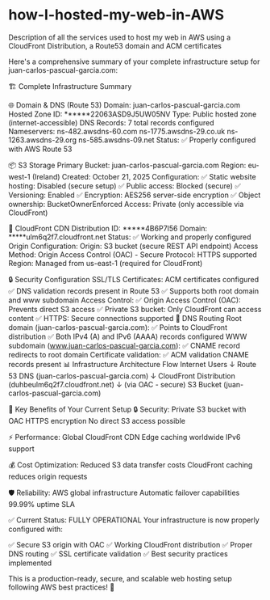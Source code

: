 # how-I-hosted-my-web-in-AWS
Description of all the services used to host my web in AWS using a CloudFront Distribution, a Route53 domain and ACM certificates

Here's a comprehensive summary of your complete infrastructure setup for juan-carlos-pascual-garcia.com:

🏗️ Complete Infrastructure Summary

🌐 Domain & DNS (Route 53)
Domain: juan-carlos-pascual-garcia.com
Hosted Zone ID: ******22063ASD9J5UW05NV
Type: Public hosted zone (internet-accessible)
DNS Records: 7 total records configured
Nameservers:
ns-482.awsdns-60.com
ns-1775.awsdns-29.co.uk
ns-1263.awsdns-29.org
ns-585.awsdns-09.net
Status: ✅ Properly configured with AWS Route 53

📦 S3 Storage
Primary Bucket: juan-carlos-pascual-garcia.com
Region: eu-west-1 (Ireland)
Created: October 21, 2025
Configuration:
✅ Static website hosting: Disabled (secure setup)
✅ Public access: Blocked (secure)
✅ Versioning: Enabled
✅ Encryption: AES256 server-side encryption
✅ Object ownership: BucketOwnerEnforced
Access: Private (only accessible via CloudFront)

🚀 CloudFront CDN
Distribution ID: *****4B6P7I56
Domain: *****ulm6q2f7.cloudfront.net
Status: ✅ Working and properly configured
Origin Configuration:
Origin: S3 bucket (secure REST API endpoint)
Access Method: Origin Access Control (OAC) - Secure
Protocol: HTTPS supported
Region: Managed from us-east-1 (required for CloudFront)

🔒 Security Configuration
SSL/TLS Certificates: ACM certificates configured
✅ DNS validation records present in Route 53
✅ Supports both root domain and www subdomain
Access Control:
✅ Origin Access Control (OAC): Prevents direct S3 access
✅ Private S3 bucket: Only CloudFront can access content
✅ HTTPS: Secure connections supported
🔗 DNS Routing
Root domain (juan-carlos-pascual-garcia.com):
✅ Points to CloudFront distribution
✅ Both IPv4 (A) and IPv6 (AAAA) records configured
WWW subdomain (www.juan-carlos-pascual-garcia.com):
✅ CNAME record redirects to root domain
Certificate validation:
✅ ACM validation CNAME records present
📊 Infrastructure Architecture Flow
Internet Users
       ↓
Route 53 DNS (juan-carlos-pascual-garcia.com)
       ↓
CloudFront Distribution (duhbeulm6q2f7.cloudfront.net)
       ↓ (via OAC - secure)
S3 Bucket (juan-carlos-pascual-garcia.com)

🎯 Key Benefits of Your Current Setup
🔒 Security:
Private S3 bucket with OAC
HTTPS encryption
No direct S3 access possible

⚡ Performance:
Global CloudFront CDN
Edge caching worldwide
IPv6 support

💰 Cost Optimization:
Reduced S3 data transfer costs
CloudFront caching reduces origin requests

🛡️ Reliability:
AWS global infrastructure
Automatic failover capabilities
99.99% uptime SLA

✅ Current Status: FULLY OPERATIONAL
Your infrastructure is now properly configured with:

✅ Secure S3 origin with OAC
✅ Working CloudFront distribution
✅ Proper DNS routing
✅ SSL certificate validation
✅ Best security practices implemented

This is a production-ready, secure, and scalable web hosting setup following AWS best practices! 🎉




